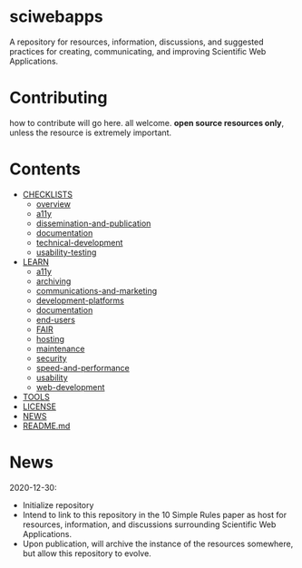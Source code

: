 # sciwebapps
A repository for resources, information, discussions, and suggested practices for creating, communicating, and improving Scientific Web Applications. 

# Contributing
how to contribute will go here. all welcome. __open source resources only__, unless the resource is extremely important. 


# Contents
 * [CHECKLISTS](./checklists)
   * [overview](./overview-checklist.md/)
   * [a11y](./a11y-checklist.md/)
   * [dissemination-and-publication](./dissemination-and-publication-checklist.md/)
   * [documentation](./documentation-checklist.md/)
   * [technical-development](./technical-development-checklist.md/)
   * [usability-testing](./usability-testing-checklist.md/)
 * [LEARN](./learn)
   * [a11y](./a11y/)
   * [archiving](./archiving/)
   * [communications-and-marketing](./communications-and-marketing/)
   * [development-platforms](./development-platforms/)
   * [documentation](./documentation/)
   * [end-users](./end-users/)
   * [FAIR](./FAIR/)
   * [hosting](./hosting/)  
   * [maintenance](./maintenance/)
   * [security](./security/)
   * [speed-and-performance](./speed-and-performance/)
   * [usability](./usability/)
   * [web-development](./web-development/)
 * [TOOLS](./tools)
 * [LICENSE](./LICENSE)
 * [NEWS](./NEWS.md)
 * [README.md](./README.md)

# News
2020-12-30: 
- Initialize repository 
- Intend to link to this repository in the 10 Simple Rules paper as host for resources, information, and discussions surrounding Scientific Web Applications. 
- Upon publication, will archive the instance of the resources somewhere, but allow this repository to evolve. 
